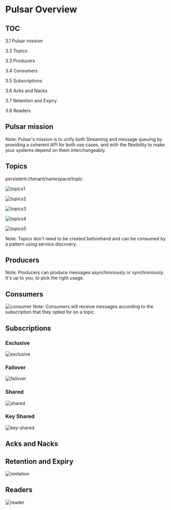 # Pulsar Overview


## TOC

3.1 Pulsar mission

3.2 Topics

3.3 Producers

3.4 Consumers

3.5 Subscriptions

3.6 Acks and Nacks

3.7 Retention and Expiry

3.8 Readers


## Pulsar mission

Note:
Pulsar's mission is to unify both Streaming and message queuing by providing a 
coherent API for both use cases, and with the flexibility to make your systems depend 
on them interchangeably.


## Topics

persistent://tenant/namespace/topic


![topics1](./slides/assets/topics1.gif)


![topics2](./slides/assets/topics2.gif)


![topics3](./slides/assets/topics3.gif)


![topics4](./slides/assets/topics4.gif)


![topics5](./slides/assets/topics5.gif)

Note:
Topics don't need to be created beforehand and can be consumed by 
a pattern using service discovery.


## Producers

Note: 
Producers can produce messages asynchronously or synchronously. It's up to you, to pick the right usage.


## Consumers
![consumer](./slides/assets/consumer.png)
Note:
Consumers will receive messages according to the subscription that they opted for on a topic.


## Subscriptions


### Exclusive
![exclusive](./slides/assets/pulsar-exclusive-subscriptions.png)


### Failover
![failover](./slides/assets/pulsar-failover-subscriptions.png)


### Shared
![shared](./slides/assets/pulsar-shared-subscriptions.png)


### Key Shared
![key-shared](./slides/assets/pulsar-key-shared-subscriptions.png)


## Acks and Nacks


## Retention and Expiry
![rentetion](./slides/assets/retention-expiry.png)


## Readers  
![reader](./slides/assets/reader.png)
